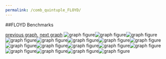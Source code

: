 ```yaml
---
permalink: /comb_quintuple_FLOYD/
---
```


##FLOYD Benchmarks

[previous graph](../comb_quintuple_FACE/), [next graph](../comb_quintuple_H/)
![graph figure](./images/quintuple/FLOYD/FLOYD-AVL_box.png)![graph figure](./images/quintuple/FLOYD/FLOYD-A_box.png)![graph figure](./images/quintuple/FLOYD/FLOYD-CYPHERD_box.png)![graph figure](./images/quintuple/FLOYD/FLOYD-EGG_box.png)![graph figure](./images/quintuple/FLOYD/FLOYD-FACE_box.png)![graph figure](./images/quintuple/FLOYD/FLOYD-FLOYD_box.png)![graph figure](./images/quintuple/FLOYD/FLOYD-F_box.png)![graph figure](./images/quintuple/FLOYD/FLOYD-H_box.png)![graph figure](./images/quintuple/FLOYD/FLOYD-JSOND_box.png)![graph figure](./images/quintuple/FLOYD/FLOYD-K_box.png)![graph figure](./images/quintuple/FLOYD/FLOYD-O_box.png)![graph figure](./images/quintuple/FLOYD/FLOYD-PDFD_box.png)![graph figure](./images/quintuple/FLOYD/FLOYD-RB_box.png)![graph figure](./images/quintuple/FLOYD/FLOYD-ROD_box.png)![graph figure](./images/quintuple/FLOYD/FLOYD-SMATRIX_box.png)![graph figure](./images/quintuple/FLOYD/FLOYD-SORTD_box.png)![graph figure](./images/quintuple/FLOYD/FLOYD-ZB_box.png)